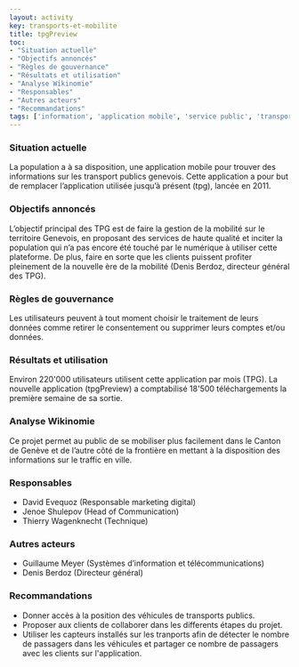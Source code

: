 ```yaml
---
layout: activity
key: transports-et-mobilite
title: tpgPreview
toc:
- "Situation actuelle"
- "Objectifs annoncés"
- "Règles de gouvernance"
- "Résultats et utilisation"
- "Analyse Wikinomie"
- "Responsables"
- "Autres acteurs"
- "Recommandations"
tags: ['information', 'application mobile', 'service public', 'transport']
---
```


### Situation actuelle

La population a à sa disposition, une application mobile pour trouver des informations sur les transport publics genevois. Cette
application a pour but de remplacer l’application utilisée jusqu’à présent (tpg), lancée en 2011. 

### Objectifs annoncés

L’objectif principal des TPG est de faire la gestion de la mobilité sur le territoire Genevois, en proposant des services de haute
qualité et inciter la population qui n’a pas encore été touché par le numérique à utiliser cette plateforme. De plus, faire en sorte que les clients puissent profiter pleinement de la nouvelle ère de la mobilité (Denis Berdoz, directeur général des TPG).

### Règles de gouvernance

Les utilisateurs peuvent à tout moment choisir le traitement de leurs données comme retirer le consentement ou supprimer leurs
comptes et/ou données.

### Résultats et utilisation

Environ 220'000 utilisateurs utilisent cette application par mois (TPG). La nouvelle application (tpgPreview) a comptabilisé 18'500
téléchargements la première semaine de sa sortie.

### Analyse Wikinomie

Ce projet permet au public de se mobiliser plus facilement dans le Canton de Genève et de l’autre côté de la frontière en mettant à
la disposition des informations sur le traffic en ville.

### Responsables

* David Evequoz (Responsable marketing digital)
* Jenoe Shulepov (Head of Communication)
* Thierry Wagenknecht (Technique)

### Autres acteurs

* Guillaume Meyer (Systèmes d’information et télécommunications)
* Denis Berdoz (Directeur général)

### Recommandations

* Donner accès à la position des véhicules de transports publics.
* Proposer aux clients de collaborer dans les differents étapes du projet. 
* Utiliser les capteurs installés sur les tranports afin de détecter le nombre de passagers dans les véhicules et partager ce nombre de passagers avec les clients sur l'application.